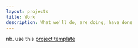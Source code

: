 ```yaml
---
layout: projects
title: Work
description: What we'll do, are doing, have done
---
```


nb. use this [project template](projects.md)